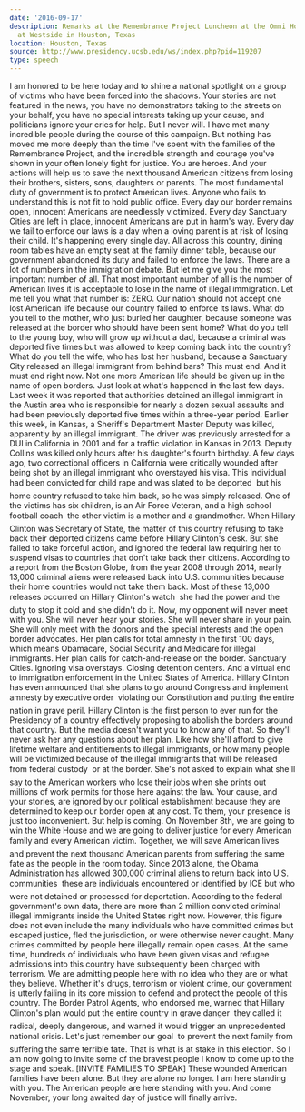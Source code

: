 ```yaml
---
date: '2016-09-17'
description: Remarks at the Remembrance Project Luncheon at the Omni Houston Hotel
  at Westside in Houston, Texas
location: Houston, Texas
source: http://www.presidency.ucsb.edu/ws/index.php?pid=119207
type: speech
---
```


I am honored to be here today and to shine a national spotlight on a group of victims who have been forced into the shadows. Your stories are not featured in the news, you have no demonstrators taking to the streets on your behalf, you have no special interests taking up your cause, and politicians ignore your cries for help. But I never will. I have met many incredible people during the course of this campaign. But nothing has moved me more deeply than the time I've spent with the families of the Remembrance Project, and the incredible strength and courage you've shown in your often lonely fight for justice. You are heroes. And your actions will help us to save the next thousand American citizens from losing their brothers, sisters, sons, daughters or parents. The most fundamental duty of government is to protect American lives. Anyone who fails to understand this is not fit to hold public office. Every day our border remains open, innocent Americans are needlessly victimized. Every day Sanctuary Cities are left in place, innocent Americans are put in harm's way. Every day we fail to enforce our laws is a day when a loving parent is at risk of losing their child. It's happening every single day. All across this country, dining room tables have an empty seat at the family dinner table, because our government abandoned its duty and failed to enforce the laws. There are a lot of numbers in the immigration debate. But let me give you the most important number of all. That most important number of all is the number of American lives it is acceptable to lose in the name of illegal immigration. Let me tell you what that number is: ZERO. Our nation should not accept one lost American life because our country failed to enforce its laws. What do you tell to the mother, who just buried her daughter, because someone was released at the border who should have been sent home? What do you tell to the young boy, who will grow up without a dad, because a criminal was deported five times but was allowed to keep coming back into the country? What do you tell the wife, who has lost her husband, because a Sanctuary City released an illegal immigrant from behind bars? This must end. And it must end right now. Not one more American life should be given up in the name of open borders. Just look at what's happened in the last few days. Last week it was reported that authorities detained an illegal immigrant in the Austin area who is responsible for nearly a dozen sexual assaults and had been previously deported five times within a three-year period. Earlier this week, in Kansas, a Sheriff's Department Master Deputy was killed, apparently by an illegal immigrant. The driver was previously arrested for a DUI in California in 2001 and for a traffic violation in Kansas in 2013. Deputy Collins was killed only hours after his daughter's fourth birthday. A few days ago, two correctional officers in California were critically wounded after being shot by an illegal immigrant who overstayed his visa. This individual had been convicted for child rape and was slated to be deported  but his home country refused to take him back, so he was simply released. One of the victims has six children, is an Air Force Veteran, and a high school football coach  the other victim is a mother and a grandmother. When Hillary Clinton was Secretary of State, the matter of this country refusing to take back their deported citizens came before Hillary Clinton's desk. But she failed to take forceful action, and ignored the federal law requiring her to suspend visas to countries that don't take back their citizens. According to a report from the Boston Globe, from the year 2008 through 2014, nearly 13,000 criminal aliens were released back into U.S. communities because their home countries would not take them back. Most of these 13,000 releases occurred on Hillary Clinton's watch  she had the power and the duty to stop it cold and she didn't do it. Now, my opponent will never meet with you. She will never hear your stories. She will never share in your pain. She will only meet with the donors and the special interests and the open border advocates. Her plan calls for total amnesty in the first 100 days, which means Obamacare, Social Security and Medicare for illegal immigrants. Her plan calls for catch-and-release on the border. Sanctuary Cities. Ignoring visa overstays. Closing detention centers. And a virtual end to immigration enforcement in the United States of America. Hillary Clinton has even announced that she plans to go around Congress and implement amnesty by executive order  violating our Constitution and putting the entire nation in grave peril. Hillary Clinton is the first person to ever run for the Presidency of a country effectively proposing to abolish the borders around that country. But the media doesn't want you to know any of that. So they'll never ask her any questions about her plan. Like how she'll afford to give lifetime welfare and entitlements to illegal immigrants, or how many people will be victimized because of the illegal immigrants that will be released from federal custody  or at the border. She's not asked to explain what she'll say to the American workers who lose their jobs when she prints out millions of work permits for those here against the law. Your cause, and your stories, are ignored by our political establishment because they are determined to keep our border open at any cost. To them, your presence is just too inconvenient. But help is coming. On November 8th, we are going to win the White House and we are going to deliver justice for every American family and every American victim. Together, we will save American lives  and prevent the next thousand American parents from suffering the same fate as the people in the room today. Since 2013 alone, the Obama Administration has allowed 300,000 criminal aliens to return back into U.S. communities  these are individuals encountered or identified by ICE but who were not detained or processed for deportation. According to the federal government's own data, there are more than 2 million convicted criminal illegal immigrants inside the United States right now. However, this figure does not even include the many individuals who have committed crimes but escaped justice, fled the jurisdiction, or were otherwise never caught. Many crimes committed by people here illegally remain open cases. At the same time, hundreds of individuals who have been given visas and refugee admissions into this country have subsequently been charged with terrorism. We are admitting people here with no idea who they are or what they believe. Whether it's drugs, terrorism or violent crime, our government is utterly failing in its core mission to defend and protect the people of this country. The Border Patrol Agents, who endorsed me, warned that Hillary Clinton's plan would put the entire country in grave danger  they called it radical, deeply dangerous, and warned it would trigger an unprecedented national crisis. Let's just remember our goal  to prevent the next family from suffering the same terrible fate. That is what is at stake in this election. So I am now going to invite some of the bravest people I know to come up to the stage and speak. [INVITE FAMILIES TO SPEAK] These wounded American families have been alone. But they are alone no longer. I am here standing with you. The American people are here standing with you. And come November, your long awaited day of justice will finally arrive.